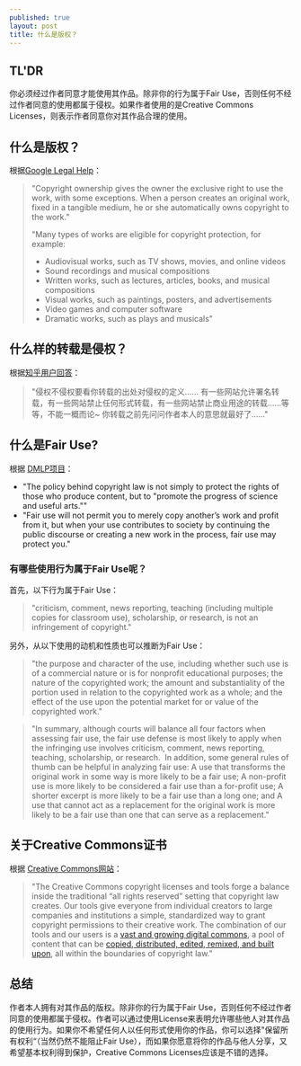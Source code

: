 ```yaml
---
published: true
layout: post
title: 什么是版权？
---
```


## TL'DR

你必须经过作者同意才能使用其作品。除非你的行为属于Fair Use，否则任何不经过作者同意的使用都属于侵权。如果作者使用的是Creative Commons Licenses，则表示作者同意你对其作品合理的使用。

## 什么是版权？

根据[Google Legal Help](https://support.google.com/legal/answer/3463239?sa=X&ved=2ahUKEwiyl4vJ3K3eAhVEEbwKHXczAC4QlZ0DegQIARAC)：

> "Copyright ownership gives the owner the exclusive right to use the work, with some exceptions. When a person creates an original work, fixed in a tangible medium, he or she automatically owns copyright to the work."
> 
> "Many types of works are eligible for copyright protection, for example:
> 
>  * Audiovisual works, such as TV shows, movies, and online videos
>  * Sound recordings and musical compositions
>  * Written works, such as lectures, articles, books, and musical compositions
>  * Visual works, such as paintings, posters, and advertisements 
>  * Video games and computer software
>  * Dramatic works, such as plays and musicals"

## 什么样的转载是侵权？

根据[知乎用户回答](https://www.zhihu.com/question/20218336)：

> "侵权不侵权要看你转载的出处对侵权的定义…… 有一些网站允许署名转载，有一些网站禁止任何形式转载，有一些网站禁止商业用途的转载……等等，不能一概而论~ 你转载之前先问问作者本人的意思就最好了……"

## 什么是Fair Use?

根据 [DMLP项目](http://www.dmlp.org/legal-guide/fair-use)：

- "The policy behind copyright law is not simply to protect the rights of those who produce content, but to "promote the progress of science and useful arts.""
- "Fair use will not permit you to merely copy another’s work and profit from it, but when your use contributes to society by continuing the public discourse or creating a new work in the process, fair use may protect you."

### 有哪些使用行为属于Fair Use呢？

首先，以下行为属于Fair Use：

> "criticism, comment, news reporting, teaching (including multiple copies for classroom use), scholarship, or research, is not an infringement of copyright."

另外，从以下使用的动机和性质也可以推断为Fair Use：

> "the purpose and character of the use, including whether such use is of a commercial nature or is for nonprofit educational purposes; the nature of the copyrighted work; the amount and substantiality of the portion used in relation to the copyrighted work as a whole; and the effect of the use upon the potential market for or value of the copyrighted work."

> "In summary, although courts will balance all four factors when assessing fair use, the fair use defense is most likely to apply when the infringing use involves criticism, comment, news reporting, teaching, scholarship, or research.  In addition, some general rules of thumb can be helpful in analyzing fair use: A use that transforms the original work in some way is more likely to be a fair use; A non-profit use is more likely to be considered a fair use than a for-profit use; A shorter excerpt is more likely to be a fair use than a long one; and A use that cannot act as a replacement for the original work is more likely to be a fair use than one that can serve as a replacement."

## 关于Creative Commons证书

根据 [Creative Commons网站](https://creativecommons.org/licenses/)：

> "The Creative Commons copyright licenses and tools forge a balance inside the traditional “all rights reserved” setting that copyright law creates. Our tools give everyone from individual creators to large companies and institutions a simple, standardized way to grant copyright permissions to their creative work. The combination of our tools and our users is a [vast and growing digital commons](https://creativecommons.org/videos/a-shared-culture), a pool of content that can be [copied, distributed, edited, remixed, and built upon](https://creativecommons.org/videos/wanna-work-together), all within the boundaries of copyright law."

## 总结

作者本人拥有对其作品的版权。除非你的行为属于Fair Use，否则任何不经过作者同意的使用都属于侵权。作者可以通过使用License来表明允许哪些他人对其作品的使用行为。如果你不希望任何人以任何形式使用你的作品，你可以选择"保留所有权利“（当然仍然不能阻止Fair Use），而如果你愿意将你的作品与他人分享，又希望基本权利得到保护，Creative Commons Licenses应该是不错的选择。
